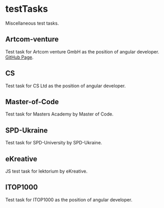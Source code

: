 # testTasks
Miscellaneous test tasks.

## Artcom-venture
Test task for Artcom venture GmbH as the position of angular developer.
[GitHub Page](https://andriistoliarov.github.io/testTasks/Artcom-venture/products/dist/products/index.html).

## CS
Test task for CS Ltd as the position of angular developer.

## Master-of-Code
Test task for Masters Academy by Master of Code.

## SPD-Ukraine
Test task for SPD-University by SPD-Ukraine.

## eKreative
JS test task for lektorium by eKreative.

## ITOP1000
Test task for ITOP1000 as the position of angular developer.
